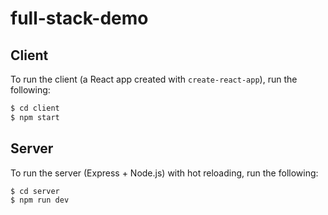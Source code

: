 # full-stack-demo

## Client

To run the client (a React app created with `create-react-app`), run the following:

```sh
$ cd client
$ npm start
```

## Server

To run the server (Express + Node.js) with hot reloading, run the following:

```sh
$ cd server
$ npm run dev
```